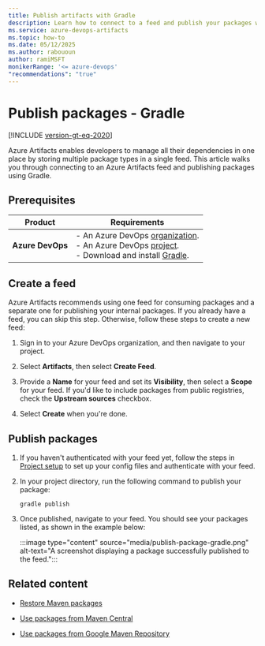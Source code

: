 ```yaml
---
title: Publish artifacts with Gradle
description: Learn how to connect to a feed and publish your packages with Gradle.
ms.service: azure-devops-artifacts
ms.topic: how-to
ms.date: 05/12/2025
ms.author: rabououn
author: ramiMSFT
monikerRange: '<= azure-devops'
"recommendations": "true"
---
```


# Publish packages - Gradle

[!INCLUDE [version-gt-eq-2020](../../includes/version-gt-eq-2020.md)]

Azure Artifacts enables developers to manage all their dependencies in one place by storing multiple package types in a single feed. This article walks you through connecting to an Azure Artifacts feed and publishing packages using Gradle.

## Prerequisites

| **Product**        | **Requirements**                       |
|--------------------|----------------------------------------|
| **Azure DevOps**   | - An Azure DevOps [organization](../../organizations/accounts/create-organization.md).<br>- An Azure DevOps [project](../../organizations/projects/create-project.md).<br> - Download and install [Gradle](https://docs.gradle.org/current/userguide/installation.html). |

## Create a feed

Azure Artifacts recommends using one feed for consuming packages and a separate one for publishing your internal packages. If you already have a feed, you can skip this step. Otherwise, follow these steps to create a new feed:

1. Sign in to your Azure DevOps organization, and then navigate to your project.

1. Select **Artifacts**, then select **Create Feed**.

1. Provide a **Name** for your feed and set its **Visibility**, then select a **Scope** for your feed. If you'd like to include packages from public registries, check the **Upstream sources** checkbox.

1. Select **Create** when you're done.

## Publish packages

1. If you haven't authenticated with your feed yet, follow the steps in [Project setup](project-setup-gradle.md) to set up your config files and authenticate with your feed.

1. In your project directory, run the following command to publish your package:

    ```
    gradle publish
    ```

1. Once published, navigate to your feed. You should see your packages listed, as shown in the example below:
    
    :::image type="content" source="media/publish-package-gradle.png" alt-text="A screenshot displaying a package successfully published to the feed.":::

## Related content

- [Restore Maven packages](./install.md)

- [Use packages from Maven Central](upstream-sources.md)

- [Use packages from Google Maven Repository](google-maven.md)
